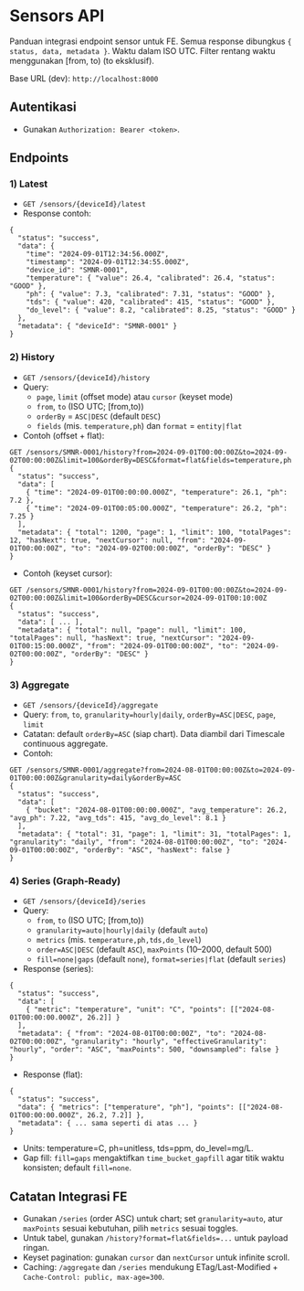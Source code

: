 # Sensors API

Panduan integrasi endpoint sensor untuk FE. Semua response dibungkus `{ status, data, metadata }`. Waktu dalam ISO UTC. Filter rentang waktu menggunakan [from, to) (to eksklusif).

Base URL (dev): `http://localhost:8000`

## Autentikasi
- Gunakan `Authorization: Bearer <token>`.

## Endpoints

### 1) Latest
- `GET /sensors/{deviceId}/latest`
- Response contoh:
```
{
  "status": "success",
  "data": {
    "time": "2024-09-01T12:34:56.000Z",
    "timestamp": "2024-09-01T12:34:55.000Z",
    "device_id": "SMNR-0001",
    "temperature": { "value": 26.4, "calibrated": 26.4, "status": "GOOD" },
    "ph": { "value": 7.3, "calibrated": 7.31, "status": "GOOD" },
    "tds": { "value": 420, "calibrated": 415, "status": "GOOD" },
    "do_level": { "value": 8.2, "calibrated": 8.25, "status": "GOOD" }
  },
  "metadata": { "deviceId": "SMNR-0001" }
}
```

### 2) History
- `GET /sensors/{deviceId}/history`
- Query:
  - `page`, `limit` (offset mode) atau `cursor` (keyset mode)
  - `from`, `to` (ISO UTC; [from,to))
  - `orderBy` = `ASC|DESC` (default `DESC`)
  - `fields` (mis. `temperature,ph`) dan `format` = `entity|flat`
- Contoh (offset + flat):
```
GET /sensors/SMNR-0001/history?from=2024-09-01T00:00:00Z&to=2024-09-02T00:00:00Z&limit=100&orderBy=DESC&format=flat&fields=temperature,ph
{
  "status": "success",
  "data": [
    { "time": "2024-09-01T00:00:00.000Z", "temperature": 26.1, "ph": 7.2 },
    { "time": "2024-09-01T00:05:00.000Z", "temperature": 26.2, "ph": 7.25 }
  ],
  "metadata": { "total": 1200, "page": 1, "limit": 100, "totalPages": 12, "hasNext": true, "nextCursor": null, "from": "2024-09-01T00:00:00Z", "to": "2024-09-02T00:00:00Z", "orderBy": "DESC" }
}
```
- Contoh (keyset cursor):
```
GET /sensors/SMNR-0001/history?from=2024-09-01T00:00:00Z&to=2024-09-02T00:00:00Z&limit=100&orderBy=DESC&cursor=2024-09-01T00:10:00Z
{
  "status": "success",
  "data": [ ... ],
  "metadata": { "total": null, "page": null, "limit": 100, "totalPages": null, "hasNext": true, "nextCursor": "2024-09-01T00:15:00.000Z", "from": "2024-09-01T00:00:00Z", "to": "2024-09-02T00:00:00Z", "orderBy": "DESC" }
}
```

### 3) Aggregate
- `GET /sensors/{deviceId}/aggregate`
- Query: `from`, `to`, `granularity=hourly|daily`, `orderBy=ASC|DESC`, `page`, `limit`
- Catatan: default `orderBy=ASC` (siap chart). Data diambil dari Timescale continuous aggregate.
- Contoh:
```
GET /sensors/SMNR-0001/aggregate?from=2024-08-01T00:00:00Z&to=2024-09-01T00:00:00Z&granularity=daily&orderBy=ASC
{
  "status": "success",
  "data": [
    { "bucket": "2024-08-01T00:00:00.000Z", "avg_temperature": 26.2, "avg_ph": 7.22, "avg_tds": 415, "avg_do_level": 8.1 }
  ],
  "metadata": { "total": 31, "page": 1, "limit": 31, "totalPages": 1, "granularity": "daily", "from": "2024-08-01T00:00:00Z", "to": "2024-09-01T00:00:00Z", "orderBy": "ASC", "hasNext": false }
}
```

### 4) Series (Graph-Ready)
- `GET /sensors/{deviceId}/series`
- Query:
  - `from`, `to` (ISO UTC; [from,to))
  - `granularity=auto|hourly|daily` (default `auto`)
  - `metrics` (mis. `temperature,ph,tds,do_level`)
  - `order=ASC|DESC` (default `ASC`), `maxPoints` (10–2000, default 500)
  - `fill=none|gaps` (default `none`), `format=series|flat` (default `series`)
- Response (series):
```
{
  "status": "success",
  "data": [
    { "metric": "temperature", "unit": "C", "points": [["2024-08-01T00:00:00.000Z", 26.2]] }
  ],
  "metadata": { "from": "2024-08-01T00:00:00Z", "to": "2024-08-02T00:00:00Z", "granularity": "hourly", "effectiveGranularity": "hourly", "order": "ASC", "maxPoints": 500, "downsampled": false }
}
```
- Response (flat):
```
{
  "status": "success",
  "data": { "metrics": ["temperature", "ph"], "points": [["2024-08-01T00:00:00.000Z", 26.2, 7.2]] },
  "metadata": { ... sama seperti di atas ... }
}
```
- Units: temperature=C, ph=unitless, tds=ppm, do_level=mg/L.
- Gap fill: `fill=gaps` mengaktifkan `time_bucket_gapfill` agar titik waktu konsisten; default `fill=none`.

## Catatan Integrasi FE
- Gunakan `/series` (order ASC) untuk chart; set `granularity=auto`, atur `maxPoints` sesuai kebutuhan, pilih `metrics` sesuai toggles.
- Untuk tabel, gunakan `/history?format=flat&fields=...` untuk payload ringan.
- Keyset pagination: gunakan `cursor` dan `nextCursor` untuk infinite scroll.
- Caching: `/aggregate` dan `/series` mendukung ETag/Last-Modified + `Cache-Control: public, max-age=300`.

